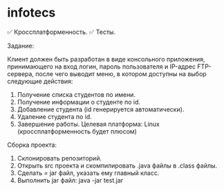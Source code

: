 # infotecs

:white_check_mark: Кроссплатформенность.
:white_check_mark: Тесты.

Задание:

Клиент должен быть разработан в виде консольного приложения, принимающего на вход
логин, пароль пользователя и IP-адрес FTP-сервера, после чего выводит меню, в котором
доступны на выбор следующие действия:

1) Получение списка студентов по имени.
2) Получение информации о студенте по id.
3) Добавление студента (id генерируется автоматически).
4) Удаление студента по id.
5) Завершение работы.
Целевая платформа: Linux (кроссплатформенность будет плюсом)


Сборка проекта:

1) Склонировать репозиторий.
2) Открыть src проекта и скомпилировать .java файлы в .class файлы.
3) Сделать = jar файл, указать ему главный класс.
5) Выполнить jar файл: java -jar test.jar
